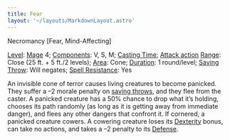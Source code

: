 ```yaml
---
title: Fear
layout: '~/layouts/MarkdownLayout.astro'
---
```

Necromancy [Fear, Mind-Affecting]

[Level](/modern.d20.srd/fx/level):
[Mage](/modern.d20.srd/classes/advanced/mage) 4;
[Components](/modern.d20.srd/fx/components): V, S, M; [Casting Time](/modern.d20.srd/fx/casting.time); [Attack action](/modern.d20.srd/combat/attack.actions)
[Range](/modern.d20.srd/fx/range): Close (25 ft. + 5 ft./2 levels);
[Area](/modern.d20.srd/fx/area): Cone;
[Duration](/modern.d20.srd/fx/duration): 1 round/level; [Saving Throw](/modern.d20.srd/basics/saving.throws): Will negates; [Spell Resistance](/modern.d20.srd/special.abilities/spell.resistance): Yes

An invisible cone of terror causes living creatures to become panicked. They
suffer a –2 morale penalty on [saving throws](/modern.d20.srd/basics/saving.throws), and they flee from the caster.
A panicked creature has a 50% chance to drop what it’s holding, chooses its
path randomly (as long as it is getting away from immediate danger), and flees
any other dangers that confront it. If cornered, a panicked creature cowers. A
cowering creature loses its [Dexterity](/modern.d20.srd/basics/ability.scores)
bonus, can take no actions, and takes a –2 penalty to its
[Defense](/modern.d20.srd/combat/defense).

